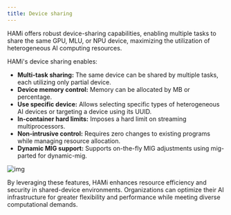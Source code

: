 ```yaml
---
title: Device sharing
---
```


HAMi offers robust device-sharing capabilities, enabling multiple tasks to share the same GPU, MLU, or NPU device,
maximizing the utilization of heterogeneous AI computing resources.  

HAMi's device sharing enables:

- **Multi-task sharing:** The same device can be shared by multiple tasks, each utilizing only partial device.
- **Device memory control:** Memory can be allocated by MB or percentage.  
- **Use specific device:** Allows selecting specific types of heterogeneous AI devices or targeting a device using its UUID.  
- **In-container hard limits:** Imposes a hard limit on streaming multiprocessors.  
- **Non-intrusive control:** Requires zero changes to existing programs while managing resource allocation.  
- **Dynamic MIG support:** Supports on-the-fly MIG adjustments using mig-parted for dynamic-mig.  

![img](../resources/example.png)  

By leveraging these features, HAMi enhances resource efficiency and security in shared-device environments.
Organizations can optimize their AI infrastructure for greater flexibility and performance while meeting diverse computational demands.
